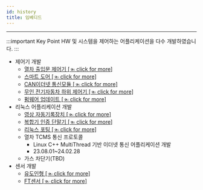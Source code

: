 ```yaml
---
id: history
title: 임베디드
---
```

---

:::important Key Point
HW 및 시스템을 제어하는 어플리케이션을 다수 개발하였습니다.
:::

* 제어기 개발
  * [열차 출입문 제어기 [☜ click for more]](./history/embed/controller/traindoor)
  * [스마트 도어 [☜ click for more]](./history/embed/controller/smartdoor)
  * [CAN이더넷 통신모듈 [☜ click for more]](./history/embed/controller/ethernetM)
  * [무인 전기자동차 하위 제어기 [☜ click for more]](./history/embed/controller/kuve)
  * [펌웨어 업데이트 [☜ click for more]](./history/embed/controller/iap)
* 리눅스 어플리케이션 개발
  * [영상 자동기록장치 [☜ click for more]](./history/embed/linux/eyeRec)
  * [복합기 인증 단말기 [☜ click for more]](./history/embed/linux/fujixerox)
  * [리눅스 포팅 [☜ click for more]](./history/embed/linux/stm32f7)
  * 열차 TCMS 통신 프로토콜
    * Linux C++ MultiThread 기반 이더넷 통신 어플리케이션 개발
    * 23.08.01~24.02.28
  * 가스 차단기(TBD)
* 센서 개발
  * [유도인형 [☜ click for more]](./history/embed/sensor/judo)
  * [FT센서 [☜ click for more]](./history/embed/sensor/ftsensor)
